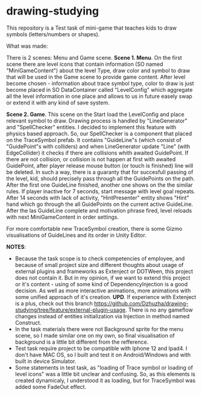 # drawing-studying

This repository is a Test task of mini-game that teaches kids to draw symbols (letters/numbers or shapes).

What was made:

There is 2 scenes: Menu and Game scene.
**Scene 1. Menu**.
On the first scene there are level icons that contain information (SO named "MiniGameContent") about the level Type, draw color and symbol to draw that will be used in the Game scene to provide game content. 
After level become chosen - information about trace symbol type, color to draw is just become placed in SO DataContainer called "LevelConfig" which aggregate all the level information in one place and allows to us in future easely swap or extend it with any kind of save system. 

**Scene 2. Game**.
This scene on the Start load the LevelConfig and place relevant symbol to draw. Drawing process is handled by "LineGenerator" and "SpellChecker" entities. I decided to implement this feature with physics based approach.
So, our SpellChecker is a component that placed on the TraceSymbol prefab. It contains "GuideLine"s (which consist of "GuidePoint"s with colliders) and when LineGenerator update "Line" (with EdgeCollider) it checks if there are collisions whith awaited GuidePoint.
If there are not collision, or collision is not happen at first with awaited GuidePoint, after player release mouse button (or touch is finished) line will be deleted. 
In such a way, there is a guaranty that for succesfull passing of the level, kid, should precisely pass through all the GuidePoints on the path.
After the first one GuideLine finished, another one shows on the the similar rules. If player inactive for 7 seconds, start message with level goal repeats. After 14 seconds with lack of activity, "HintPresenter" entity shows "Hint" hand which go through the all GuidePoints on the current active GuideLine.
After the las GuideLine complete and motivation phrase fired, level reloads with next MiniGameContent in order settings.

For more comfortable new TraceSymbol creation, there is some Gizmo visualisations of GuideLines and its order in Unity Editor.

**NOTES**:
- Because the task scope is to check competencies of employee, and because of small project size and different thoughts about usage of external plugins and frameworks as Extenject or DOTWeen, this project does not contain it.
But in my opinion, if we want to extend this project or it's content - using of some kind of DependencyInjection is a good decision. As well as more interactive animations, more animations with some unified approach of it's creation. 
**UPD**. If experience with Extenject is a plus, check out this branch https://github.com/Dzhuzha/drawing-studying/tree/feature/external-plugin-usage. There is no any gameflow changes instead of entities initialization via Injection in method named Construct.
- In the task materials there were not Background sprite for the menu scene, so I made similar one on my own, so final visualisation of background is a little bit different from the refference.
- Test task require project to be compatible with Iphone 12 and Ipad4. I don't have MAC OS, so I built and test it on Android/Windows and with built in device Simulator.
- Some statements in test task, as "loading of Trace symbol or loading of level icons" was a little bit unclear and confusing. So, as this elements is created dynamicaly, I understood it as loading, but for TraceSymbol was added some FadeOut effect.
